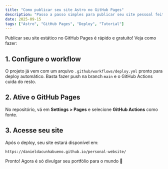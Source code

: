 ```yaml
---
title: "Como publicar seu site Astro no GitHub Pages"
description: "Passo a passo simples para publicar seu site pessoal feito com Astro e Tailwind no GitHub Pages."
date: 2025-09-15
tags: ["Astro", "GitHub Pages", "Deploy", "Tutorial"]
---
```


Publicar seu site estático no GitHub Pages é rápido e gratuito! Veja como fazer:

## 1. Configure o workflow

O projeto já vem com um arquivo `.github/workflows/deploy.yml` pronto para deploy automático. Basta fazer push na branch `main` e o GitHub Actions cuida do resto.

## 2. Ative o GitHub Pages

No repositório, vá em **Settings > Pages** e selecione **GitHub Actions** como fonte.

## 3. Acesse seu site

Após o deploy, seu site estará disponível em:

```
https://danieldacunhabueno.github.io/personal-website/
```

Pronto! Agora é só divulgar seu portfólio para o mundo 🚀

